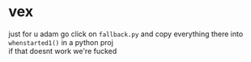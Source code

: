# vex
just for u adam go click on `fallback.py` and copy everything there into `whenstarted1()` in a python proj<br>
if that doesnt work we're fucked
